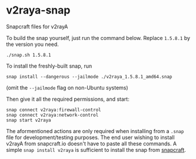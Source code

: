 # v2raya-snap
Snapcraft files for v2rayA

To build the snap yourself, just run the command below. Replace `1.5.8.1` by the version you need.
```
./snap.sh 1.5.8.1
```

To install the freshly-built snap, run
```
snap install --dangerous --jailmode ./v2raya_1.5.8.1_amd64.snap
```
(omit the `--jailmode` flag on non-Ubuntu systems)


Then give it all the required  permissions, and start:
```
snap connect v2raya:firewall-control
snap connect v2raya:network-control
snap start v2raya
```

The aformentioned actions are only required when installing from a `.snap` file for development/testing purposes. The end user wishing to install v2rayA from snapcraft.io doesn't have to paste all these commands. A simple `snap install v2raya` is sufficient to install the snap from [snapcraft](https://snapcraft.io/v2raya).

